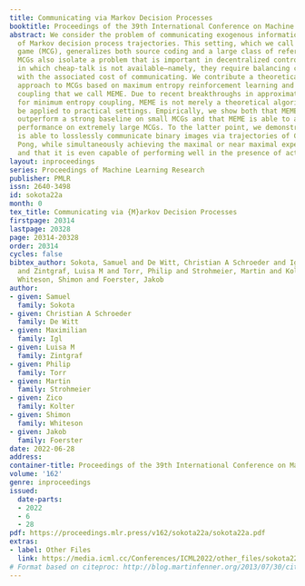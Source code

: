 ```yaml
---
title: Communicating via Markov Decision Processes
booktitle: Proceedings of the 39th International Conference on Machine Learning
abstract: We consider the problem of communicating exogenous information by means
  of Markov decision process trajectories. This setting, which we call a Markov coding
  game (MCG), generalizes both source coding and a large class of referential games.
  MCGs also isolate a problem that is important in decentralized control settings
  in which cheap-talk is not available—namely, they require balancing communication
  with the associated cost of communicating. We contribute a theoretically grounded
  approach to MCGs based on maximum entropy reinforcement learning and minimum entropy
  coupling that we call MEME. Due to recent breakthroughs in approximation algorithms
  for minimum entropy coupling, MEME is not merely a theoretical algorithm, but can
  be applied to practical settings. Empirically, we show both that MEME is able to
  outperform a strong baseline on small MCGs and that MEME is able to achieve strong
  performance on extremely large MCGs. To the latter point, we demonstrate that MEME
  is able to losslessly communicate binary images via trajectories of Cartpole and
  Pong, while simultaneously achieving the maximal or near maximal expected returns,
  and that it is even capable of performing well in the presence of actuator noise.
layout: inproceedings
series: Proceedings of Machine Learning Research
publisher: PMLR
issn: 2640-3498
id: sokota22a
month: 0
tex_title: Communicating via {M}arkov Decision Processes
firstpage: 20314
lastpage: 20328
page: 20314-20328
order: 20314
cycles: false
bibtex_author: Sokota, Samuel and De Witt, Christian A Schroeder and Igl, Maximilian
  and Zintgraf, Luisa M and Torr, Philip and Strohmeier, Martin and Kolter, Zico and
  Whiteson, Shimon and Foerster, Jakob
author:
- given: Samuel
  family: Sokota
- given: Christian A Schroeder
  family: De Witt
- given: Maximilian
  family: Igl
- given: Luisa M
  family: Zintgraf
- given: Philip
  family: Torr
- given: Martin
  family: Strohmeier
- given: Zico
  family: Kolter
- given: Shimon
  family: Whiteson
- given: Jakob
  family: Foerster
date: 2022-06-28
address:
container-title: Proceedings of the 39th International Conference on Machine Learning
volume: '162'
genre: inproceedings
issued:
  date-parts:
  - 2022
  - 6
  - 28
pdf: https://proceedings.mlr.press/v162/sokota22a/sokota22a.pdf
extras:
- label: Other Files
  link: https://media.icml.cc/Conferences/ICML2022/other_files/sokota22a-supp.zip
# Format based on citeproc: http://blog.martinfenner.org/2013/07/30/citeproc-yaml-for-bibliographies/
---
```

